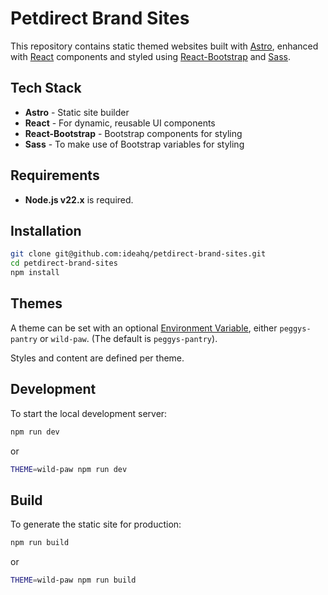 # Petdirect Brand Sites

This repository contains static themed websites built with [Astro](https://astro.build/), enhanced with [React](https://reactjs.org/) components and styled using [React-Bootstrap](https://react-bootstrap.github.io/) and [Sass](https://sass-lang.com/).

## Tech Stack

- **Astro** - Static site builder
- **React** - For dynamic, reusable UI components
- **React-Bootstrap** - Bootstrap components for styling
- **Sass** - To make use of Bootstrap variables for styling

## Requirements

- **Node.js v22.x** is required.

## Installation

```bash
git clone git@github.com:ideahq/petdirect-brand-sites.git
cd petdirect-brand-sites
npm install
```

## Themes

A theme can be set with an optional [Environment Variable](https://docs.astro.build/en/guides/environment-variables/), either `peggys-pantry` or `wild-paw`. (The default is `peggys-pantry`).

Styles and content are defined per theme.

## Development

To start the local development server:

```bash
npm run dev
```

or

```bash
THEME=wild-paw npm run dev
```

## Build

To generate the static site for production:

```bash
npm run build
```

or

```bash
THEME=wild-paw npm run build
```

